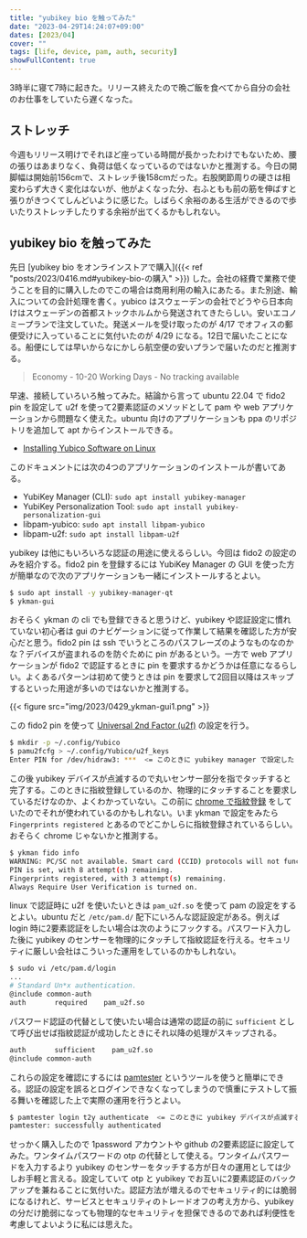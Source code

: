 ```yaml
---
title: "yubikey bio を触ってみた"
date: "2023-04-29T14:24:07+09:00"
dates: [2023/04]
cover: ""
tags: [life, device, pam, auth, security]
showFullContent: true
---
```


3時半に寝て7時に起きた。リリース終えたので晩ご飯を食べてから自分の会社のお仕事をしていたら遅くなった。

## ストレッチ

今週もリリース明けでそれほど座っている時間が長かったわけでもないため、腰の張りはあまりなく、負荷は低くなっているのではないかと推測する。今日の開脚幅は開始前156cmで、ストレッチ後158cmだった。右股関節周りの硬さは相変わらず大きく変化はないが、他がよくなった分、右ふともも前の筋を伸ばすと張りがきつくてしんどいように感じた。しばらく余裕のある生活ができるので歩いたりストレッチしたりする余裕が出てくるかもしれない。

## yubikey bio を触ってみた

先日 [yubikey bio をオンラインストアで購入]({{< ref "posts/2023/0416.md#yubikey-bio-の購入" >}}) した。会社の経費で業務で使うことを目的に購入したのでこの場合は商用利用の輸入にあたる。また別途、輸入についての会計処理を書く。yubico はスウェーデンの会社でどうやら日本向けはスウェーデンの首都ストックホルムから発送されてきたらしい。安いエコノミープランで注文していた。発送メールを受け取ったのが 4/17 でオフィスの郵便受けに入っていることに気付いたのが 4/29 になる。12日で届いたことになる。船便にしては早いからなにかしら航空便の安いプランで届いたのだと推測する。

> Economy - 10-20 Working Days - No tracking available

早速、接続していろいろ触ってみた。結論から言って ubuntu 22.04 で fido2 pin を設定して u2f を使って2要素認証のメソッドとして pam や web アプリケーションから問題なく使えた。ubuntu 向けのアプリケーションも ppa のリポジトリを追加して apt からインストールできる。

* [Installing Yubico Software on Linux](https://support.yubico.com/hc/en-us/articles/360016649039-Installing-Yubico-Software-on-Linux)

このドキュメントには次の4つのアプリケーションのインストールが書いてある。

* YubiKey Manager (CLI): `sudo apt install yubikey-manager`
* YubiKey Personalization Tool: `sudo apt install yubikey-personalization-gui`
* libpam-yubico: `sudo apt install libpam-yubico`
* libpam-u2f: `sudo apt install libpam-u2f`

yubikey は他にもいろいろな認証の用途に使えるらしい。今回は fido2 の設定のみを紹介する。fido2 pin を登録するには YubiKey Manager の GUI を使った方が簡単なので次のアプリケーションも一緒にインストールするとよい。

```bash
$ sudo apt install -y yubikey-manager-qt
$ ykman-gui
```

おそらく ykman の cli でも登録できると思うけど、yubikey や認証設定に慣れていない初心者は gui のナビゲーションに従って作業して結果を確認した方が安心だと思う。fido2 pin は ssh でいうところのパスフレーズのようなものなのかな？デバイスが盗まれるのを防ぐために pin があるという。一方で web アプリケーションが fido2 で認証するときに pin を要求するかどうかは任意になるらしい。よくあるパターンは初めて使うときは pin を要求して2回目以降はスキップするといった用途が多いのではないかと推測する。

{{< figure src="img/2023/0429_ykman-gui1.png" >}}

この fido2 pin を使って [Universal 2nd Factor (u2f)](https://en.wikipedia.org/wiki/Universal_2nd_Factor) の設定を行う。

```bash
$ mkdir -p ~/.config/Yubico
$ pamu2fcfg > ~/.config/Yubico/u2f_keys
Enter PIN for /dev/hidraw3: ***  <= このときに yubikey manager で設定した fido2 pin を入力
```

この後 yubikey デバイスが点滅するので丸いセンサー部分を指でタッチすると完了する。このときに指紋登録しているのか、物理的にタッチすることを要求しているだけなのか、よくわかっていない。この前に [chrome で指紋登録](https://www.yubico.com/setup/yubikey-bio-series/) をしていたのでそれが使われているのかもしれない。いま ykman で設定をみたら `Fingerprints registered` とあるのでどこかしらに指紋登録されているらしい。おそらく chrome じゃないかと推測する。

```bash
$ ykman fido info
WARNING: PC/SC not available. Smart card (CCID) protocols will not function.
PIN is set, with 8 attempt(s) remaining.
Fingerprints registered, with 3 attempt(s) remaining.
Always Require User Verification is turned on.
```

linux で認証時に u2f を使いたいときは `pam_u2f.so` を使って pam の設定をするとよい。ubuntu だと `/etc/pam.d/` 配下にいろんな認証設定がある。例えば login 時に2要素認証をしたい場合は次のようにフックする。パスワード入力した後に yubikey のセンサーを物理的にタッチして指紋認証を行える。セキュリティに厳しい会社はこういった運用をしているのかもしれない。

```bash
$ sudo vi /etc/pam.d/login
...
# Standard Un*x authentication.
@include common-auth
auth       required    pam_u2f.so
```

パスワード認証の代替として使いたい場合は通常の認証の前に `sufficient` として呼び出せば指紋認証が成功したときにそれ以降の処理がスキップされる。

```bash
auth       sufficient    pam_u2f.so
@include common-auth
```

これらの設定を確認にするには [pamtester](https://pamtester.sourceforge.net/) というツールを使うと簡単にできる。認証の設定を誤るとログインできなくなってしまうので慎重にテストして振る舞いを確認した上で実際の運用を行うとよい。

```bash
$ pamtester login t2y authenticate  <= このときに yubikey デバイスが点滅するので指紋認証する
pamtester: successfully authenticated
```

せっかく購入したので 1password アカウントや github の2要素認証に設定してみた。ワンタイムパスワードの otp の代替として使える。ワンタイムパスワードを入力するより yubikey のセンサーをタッチする方が日々の運用としては少しお手軽と言える。設定していて otp と yubikey でお互いに2要素認証のバックアップを兼ねることに気付いた。認証方法が増えるのでセキュリティ的には脆弱になるけれど、サービスとセキュリティのトレードオフの考え方から、yubikey の分だけ脆弱になっても物理的なセキュリティを担保できるのであれば利便性を考慮してよいように私には思えた。
